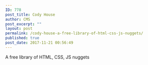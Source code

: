 ```yaml
---
ID: 778
post_title: Cody House
author: CMS
post_excerpt: ""
layout: post
permalink: /cody-house-a-free-library-of-html-css-js-nuggets/
published: true
post_date: 2017-11-21 00:56:49
---
```

A free library of HTML, CSS, JS nuggets